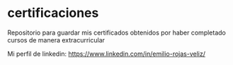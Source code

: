 # certificaciones
Repositorio para guardar mis certificados obtenidos por haber completado cursos de manera extracurricular

Mi perfil de linkedin:
https://www.linkedin.com/in/emilio-rojas-veliz/
